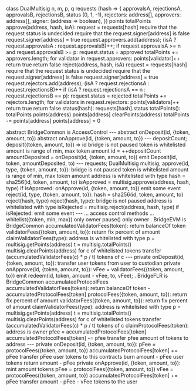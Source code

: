class DualMultisig
    n, m, p, q
    requests (hash => {
        approvalsA, 
        rejectionsA, 
        approvalsB, 
        rejectionsB, 
        status (0, 1, -1),
        rejectors: address[],
        approvers: address[],
        signer: (address => boolean),
    })
    points
    totalPoints 
    approve(address, hash, isA):
        request = requests[hash]
        require that the request status is undecided
        require that the request.signer[address] is false
        request.signer[address] = true
        request.approvers.add(address);
        (isA ? request.approvalsA : request.approvalsB)++;
        if request.approvalsA >= n and request.approvalsB >= p:
            request.status = approved
            totalPoints += approvers.length;
            for validator in request.approvers:
                points[validator]++
            return true
        return false
    reject(address, hash, isA)
        request = requests[hash]
        require that the request status is undecided
        require that the request.signer[address] is false
        request.signer[address] = true
        request.rejectors.add(address);
        (isA ? request.rejectionsA : request.rejectionsB)++
        if (isA ? request.rejectionsA == n : request.rejectionsB == p):
            request.status = rejected
            totalPoints += rejectors.length;
            for validators in request.rejectors:
                points[validators]++
            return true
        return false
    status(hash):
        requests[hash].status
    totalPoints():
        totalPoints
    points(address)
        points[address]
    clearPoints(address)
        totalPoints -= points[address]
        points[address] = 0

abstract BridgeCommon is AccessControl
    ---
    abstract onDeposit(id, {token, amount, to})
    abstract onApprove(id, {token, amount, to})
    ---
    depositCount;
    deposit({token, amount, to}) => id
        bridge is not paused
        token is whitelisted
        amount is range of min, max token amount
        id = ++depositCount
        amountDeposited = onDeposit(id, {token, amount, to})
        emit Deposit(id, token, amountDeposited, to)
    ---
    requests;
    DualMultisig multisig;
    approve(id, type, {token, amount, to}):
        bridge is not paused
        token is whitelisted
        amount is range of min, max token amount
        address is whitelisted with type
        hash = sha256(id, token, amount, to)
        isApproved = multisig.approve(address, hash, type)
        if isApproved:
            onApprove(id, {token, amount, to})
            emit some event
    reject(id, type, {token, amount, to}):
        hash = sha256(id, token, amount, to)
        reject(hash, type)
    reject(hash, type):
        bridge is not paused 
        address is whitelisted with type
        isRejected = multisig.reject(address, hash, type)
        if isRejected:
            emit some event
    ---
    ... access control methods ...
    whitelist({token, min, max}) only owner 
    pause() only owner
.
BridgeEVM is BridgeCommon
    accumulatedValidatorFees(token):
        return balanceOf token
    validatorFees({token, amount, to}):
        return fix percent of amount
    claimValidatorFees(type):
        address is whitelisted with type
        p = multisig.getPoints(address)
        t = multisig.totalPoints()
        multisig.clearPoints(address)
        for c of whitelisted tokens
            transfer (accumulatedValidatorFees(c) * p / t) tokens of c
    ---
    private onDeposit(id, {token, amount, to}):
        transfer user tokens from user to custodian
    private onApprove(id, {token, amount, to}):
        vFee = validatorFees({token, amount, to})
        emit redeem(id, token, amount - vFee, to, vFee);
.
BridgeFLR is BridgeCommon
    accumulatedProtocolFees
    accumulatedValidatorFees(token):
        return balanceOf token - accumulatedProtocolFees[token] 
    protocolFees({token, amount, to}):
        return fix percent of amount
    validatorFees({token, amount, to}):
        return fix percent of amount
    claimValidatorFees(type):
        address is whitelisted with type
        p = multisig.getPoints(address)
        t = multisig.totalPoints()
        multisig.clearPoints(address)
        for c of whitelisted tokens
            transfer (accumulatedValidatorFees(c) * p / t) tokens of c
    claimProtocolFees(token):
        address is owner
        pfee = accumulatedProtocolFees[token]
        accumulatedProtocolFees[token] -= pfee
        transfer pfee amount of tokens to address
    ---
    private onDeposit(id, {token, amount, to}):
        pFee = protocolFees({token, amount, to})
        accumulatedProtocolFees[token] += pFee
        transfer pFee user tokens to this contracts
        burn amount - pFee user tokens
        return amount - pFee
    private onApprove(id, {token, amount, to}):
        mint amount tokens
        pFee = protocolFees({token, amount, to})
        vFee = protocolFees({token, amount, to})
        accumulatedProtocolFees[token] += pFee
        transfer amount - pFee - vFee tokens to the user
